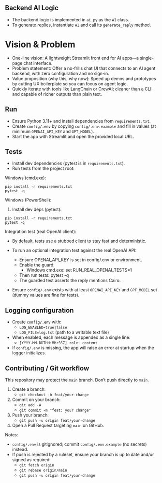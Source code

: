 
## Backend AI Logic
- The backend logic is implemented in `ai.py` as the `AI` class.
- To generate replies, instantiate `AI` and call its `generate_reply` method.

# Vision & Problem
- One-line vision: A lightweight Streamlit front end for AI apps—a single-page chat interface.
- Problem statement: Offer a no-frills chat UI that connects to an AI agent backend, with zero configuration and no sign-in.
- Value proposition (why this, why now): Speed up demos and prototypes by cutting UX boilerplate so you can focus on agent logic.
- Quickly iterate with tools like LangChain or CrewAI; cleaner than a CLI and capable of richer outputs than plain text.

## Run
- Ensure Python 3.11+ and install dependencies from `requirements.txt`.
- Create `config/.env` by copying `config/.env.example` and fill in values (at minimum `OPENAI_API_KEY` and `GPT_MODEL`).
- Start the app with Streamlit and open the provided local URL.

## Tests
- Install dev dependencies (pytest is in `requirements.txt`).
- Run tests from the project root:

Windows (cmd.exe):

```
pip install -r requirements.txt
pytest -q
```

Windows (PowerShell):
1) Install dev deps (pytest):
```
pip install -r requirements.txt
pytest -q
```

Integration test (real OpenAI client):

- By default, tests use a stubbed client to stay fast and deterministic.
- To run an optional integration test against the real OpenAI API:
	- Ensure OPENAI_API_KEY is set in config/.env or environment.
	- Enable the guard:
		- Windows cmd.exe: set RUN_REAL_OPENAI_TESTS=1
	- Then run tests: pytest -q
	- The guarded test asserts the reply mentions Cairo.

- Ensure `config/.env` exists with at least `OPENAI_API_KEY` and `GPT_MODEL` set (dummy values are fine for tests).

## Logging configuration
- Create `config/.env` with:
	- `LOG_ENABLED=true|false`
	- `LOG_FILE=log.txt` (path to a writable text file)
- When enabled, each message is appended as a single line:
	- `[YYYY-MM-DDTHH:MM:SSZ] role: content`
- If `config/.env` is missing, the app will raise an error at startup when the logger initializes.

## Contributing / Git workflow

This repository may protect the `main` branch. Don’t push directly to `main`.

1) Create a branch:
	- `git checkout -b feat/your-change`
2) Commit on your branch:
	- `git add -A`
	- `git commit -m "feat: your change"`
3) Push your branch:
	- `git push -u origin feat/your-change`
4) Open a Pull Request targeting `main` on GitHub.

Notes:
- `config/.env` is gitignored; commit `config/.env.example` (no secrets) instead.
- If push is rejected by a ruleset, ensure your branch is up to date and/or signed as required:
  - `git fetch origin`
  - `git rebase origin/main`
  - `git push -u origin feat/your-change`

